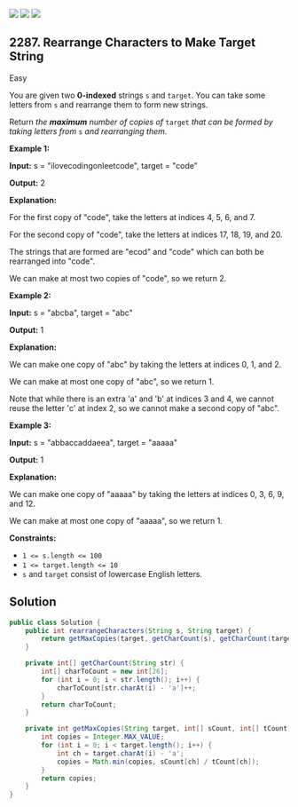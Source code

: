 [![](https://img.shields.io/github/stars/javadev/LeetCode-in-Java?label=Stars&style=flat-square)](https://github.com/javadev/LeetCode-in-Java)
[![](https://img.shields.io/github/forks/javadev/LeetCode-in-Java?label=Fork%20me%20on%20GitHub%20&style=flat-square)](https://github.com/javadev/LeetCode-in-Java/fork)
[![](https://img.shields.io/badge/-LeetCode%20in%20Kotlin-blue?style=flat-square)](https://github.com/javadev/LeetCode-in-Kotlin)

## 2287\. Rearrange Characters to Make Target String

Easy

You are given two **0-indexed** strings `s` and `target`. You can take some letters from `s` and rearrange them to form new strings.

Return _the **maximum** number of copies of_ `target` _that can be formed by taking letters from_ `s` _and rearranging them._

**Example 1:**

**Input:** s = "ilovecodingonleetcode", target = "code"

**Output:** 2

**Explanation:**

For the first copy of "code", take the letters at indices 4, 5, 6, and 7.

For the second copy of "code", take the letters at indices 17, 18, 19, and 20.

The strings that are formed are "ecod" and "code" which can both be rearranged into "code".

We can make at most two copies of "code", so we return 2. 

**Example 2:**

**Input:** s = "abcba", target = "abc"

**Output:** 1

**Explanation:**

We can make one copy of "abc" by taking the letters at indices 0, 1, and 2.

We can make at most one copy of "abc", so we return 1.

Note that while there is an extra 'a' and 'b' at indices 3 and 4, we cannot reuse the letter 'c' at index 2, so we cannot make a second copy of "abc". 

**Example 3:**

**Input:** s = "abbaccaddaeea", target = "aaaaa"

**Output:** 1

**Explanation:**

We can make one copy of "aaaaa" by taking the letters at indices 0, 3, 6, 9, and 12.

We can make at most one copy of "aaaaa", so we return 1. 

**Constraints:**

*   `1 <= s.length <= 100`
*   `1 <= target.length <= 10`
*   `s` and `target` consist of lowercase English letters.

## Solution

```java
public class Solution {
    public int rearrangeCharacters(String s, String target) {
        return getMaxCopies(target, getCharCount(s), getCharCount(target));
    }

    private int[] getCharCount(String str) {
        int[] charToCount = new int[26];
        for (int i = 0; i < str.length(); i++) {
            charToCount[str.charAt(i) - 'a']++;
        }
        return charToCount;
    }

    private int getMaxCopies(String target, int[] sCount, int[] tCount) {
        int copies = Integer.MAX_VALUE;
        for (int i = 0; i < target.length(); i++) {
            int ch = target.charAt(i) - 'a';
            copies = Math.min(copies, sCount[ch] / tCount[ch]);
        }
        return copies;
    }
}
```
